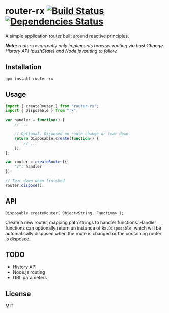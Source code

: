 # router-rx [![Build Status](https://travis-ci.org/lipsmack/router-rx.svg?branch=master)](https://travis-ci.org/lipsmack/router-rx) [![Dependencies Status](https://david-dm.org/lipsmack/router-rx.svg)](https://david-dm.org/lipsmack/router-rx)

A simple application router built around reactive principles.

_**Note:** router-rx currently only implements browser routing via hashChange. History API (pushState) and Node.js routing to follow._

## Installation

`npm install router-rx`

## Usage

```javascript
import { createRouter } from "router-rx";
import { Disposable } from "rx";

var handler = function() {
    // ...

    // Optional. Disposed on route change or tear down
    return Disposable.create(function() {
        // ...
    });
};

var router = createRouter({
    "/": handler
});

// Tear down when finished
router.dispose();
```

## API

`Disposable createRouter( Object<String, Function> );`

Create a new router, mapping path strings to handler functions. Handler functions can optionally return an instance of `Rx.Disposable`, which will be automatically disposed when the route is changed or the containing router is disposed.

## TODO

* History API
* Node.js routing
* URL parameters

## License

MIT
